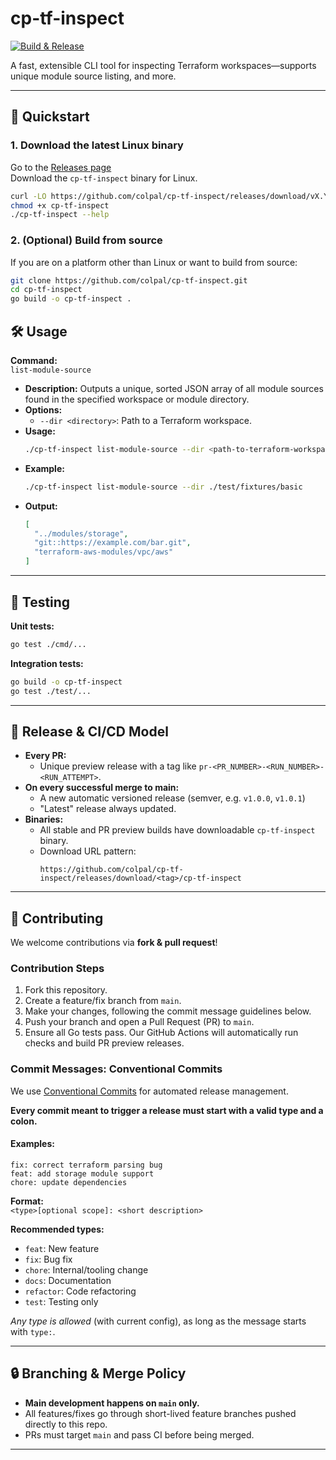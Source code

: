 # cp-tf-inspect

[![Build & Release](https://github.com/colpal/cp-tf-inspect/actions/workflows/main.yaml/badge.svg)](https://github.com/colpal/cp-tf-inspect/actions/workflows/main.yaml)

A fast, extensible CLI tool for inspecting Terraform workspaces—supports unique module source listing, and more.

---

## 🚀 Quickstart

### 1. Download the latest Linux binary

Go to the [Releases page](https://github.com/colpal/cp-tf-inspect/releases/latest)  
Download the `cp-tf-inspect` binary for Linux.
```bash
curl -LO https://github.com/colpal/cp-tf-inspect/releases/download/vX.Y.Z/cp-tf-inspect
chmod +x cp-tf-inspect
./cp-tf-inspect --help
```
### 2. (Optional) Build from source

If you are on a platform other than Linux or want to build from source:
```bash
git clone https://github.com/colpal/cp-tf-inspect.git
cd cp-tf-inspect
go build -o cp-tf-inspect .
```

## 🛠 Usage

**Command:**  
`list-module-source`

- **Description:** Outputs a unique, sorted JSON array of all module sources found in the specified workspace or module directory.
- **Options:**
  - `--dir <directory>`: Path to a Terraform workspace.
- **Usage:**
  ```bash
  ./cp-tf-inspect list-module-source --dir <path-to-terraform-workspace>
  ```
- **Example:**
  ```bash
  ./cp-tf-inspect list-module-source --dir ./test/fixtures/basic
  ```
- **Output:**
  ```json
  [
    "../modules/storage",
    "git::https://example.com/bar.git",
    "terraform-aws-modules/vpc/aws"
  ]
  ```


---

## 🧪 Testing

**Unit tests:**
```bash
go test ./cmd/...
```

**Integration tests:**
```bash
go build -o cp-tf-inspect
go test ./test/...
```

---

## 🔄 Release & CI/CD Model

- **Every PR:**  
  - Unique preview release with a tag like `pr-<PR_NUMBER>-<RUN_NUMBER>-<RUN_ATTEMPT>`.
- **On every successful merge to main:**  
  - A new automatic versioned release (semver, e.g. `v1.0.0`, `v1.0.1`)
  - "Latest" release always updated.
- **Binaries:**  
  - All stable and PR preview builds have downloadable `cp-tf-inspect` binary.
  - Download URL pattern:
    ```
    https://github.com/colpal/cp-tf-inspect/releases/download/<tag>/cp-tf-inspect
    ```

---

## 👥 Contributing

We welcome contributions via **fork & pull request**!
  
### Contribution Steps

1. Fork this repository.
2. Create a feature/fix branch from `main`.
3. Make your changes, following the commit message guidelines below.
4. Push your branch and open a Pull Request (PR) to `main`.
5. Ensure all Go tests pass. Our GitHub Actions will automatically run checks and build PR preview releases.

### Commit Messages: Conventional Commits

We use [Conventional Commits](https://www.conventionalcommits.org/) for automated release management.

**Every commit meant to trigger a release must start with a valid type and a colon.**

#### Examples:
```
fix: correct terraform parsing bug
feat: add storage module support
chore: update dependencies
```

**Format:**  
`<type>[optional scope]: <short description>`

**Recommended types:**
- `feat`: New feature
- `fix`: Bug fix
- `chore`: Internal/tooling change
- `docs`: Documentation
- `refactor`: Code refactoring
- `test`: Testing only

*Any type is allowed* (with current config), as long as the message starts with `type:`.

---

## 🔒 Branching & Merge Policy

- **Main development happens on `main` only.**
- All features/fixes go through short-lived feature branches pushed directly to this repo.
- PRs must target `main` and pass CI before being merged.

---
